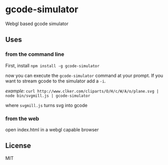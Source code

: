# gcode-simulator

Webgl based gcode simulator

## Uses

### from the command line

First, install `npm install -g gcode-simulator`

now you can execute the `gcode-simulator` command at your prompt.  If you want to stream gcode to the simulator add a `-i`.

_example_: `curl http://www.clker.com/cliparts/O/H/c/W/A/o/plane.svg | node bin/svgmill.js | gcode-simulator`

where `svgmill.js` turns svg into gcode

### from the web

open index.html in a webgl capable browser

## License

MIT